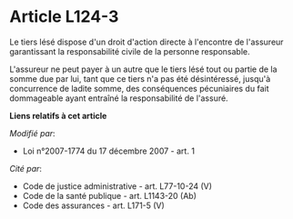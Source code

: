 # Article L124-3

Le tiers lésé dispose d'un droit d'action directe à l'encontre de l'assureur garantissant la responsabilité civile de la
personne responsable. 

L'assureur ne peut payer à un autre que le tiers lésé tout ou partie de la somme due par lui, tant que ce tiers n'a pas été
désintéressé, jusqu'à concurrence de ladite somme, des conséquences pécuniaires du fait dommageable ayant entraîné la
responsabilité de l'assuré.

**Liens relatifs à cet article**

_Modifié par_:

  - Loi n°2007-1774 du 17 décembre 2007 - art. 1

_Cité par_:

  - Code de justice administrative - art. L77-10-24 (V)
  - Code de la santé publique - art. L1143-20 (Ab)
  - Code des assurances - art. L171-5 (V)

